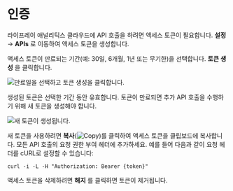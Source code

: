 # 인증

라이프레이 애널리틱스 클라우드에 API 호출을 하려면 액세스 토큰이 필요합니다. **설정** &rarr; **APIs** 로 이동하여 액세스 토큰을 생성합니다.

액세스 토큰이 만료되는 기간(예: 30일, 6개월, 1년 또는 무기한)을 선택합니다. **토큰 생성** 을 클릭합니다.

![만료일을 선택하고 토큰 생성을 클릭합니다.](authentication/images/01.png)

생성된 토큰은 선택한 기간 동안 유효합니다. 토큰이 만료되면 추가 API 호출을 수행하기 위해 새 토큰을 생성해야 합니다.

![새 토큰이 생성됩니다.](authentication/images/02.png)

새 토큰을 사용하려면 **복사**(![Copy](../images/icon-copy.png))를 클릭하여 액세스 토큰을 클립보드에 복사합니다. 모든 API 호출의 요청 권한 부여 헤더에 추가하세요. 예를 들어 다음과 같이 요청 헤더를 cURL로 설정할 수 있습니다:

```
curl -i -L -H "Authorization: Bearer {token}"
```

액세스 토큰을 삭제하려면 **해지** 를 클릭하면 토큰이 제거됩니다.
